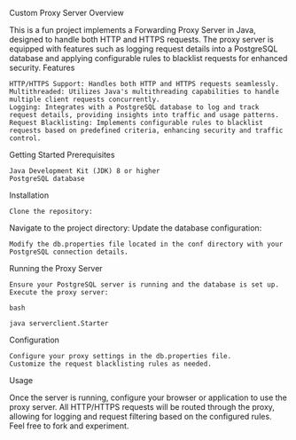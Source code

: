 Custom Proxy Server
Overview

This is a fun project implements a Forwarding Proxy Server in Java, designed to handle both HTTP and HTTPS requests. The proxy server is equipped with features such as logging request details into a PostgreSQL database and applying configurable rules to blacklist requests for enhanced security.
Features

    HTTP/HTTPS Support: Handles both HTTP and HTTPS requests seamlessly.
    Multithreaded: Utilizes Java's multithreading capabilities to handle multiple client requests concurrently.
    Logging: Integrates with a PostgreSQL database to log and track request details, providing insights into traffic and usage patterns.
    Request Blacklisting: Implements configurable rules to blacklist requests based on predefined criteria, enhancing security and traffic control.

Getting Started
Prerequisites

    Java Development Kit (JDK) 8 or higher
    PostgreSQL database

Installation

    Clone the repository:

Navigate to the project directory:
Update the database configuration:

    Modify the db.properties file located in the conf directory with your PostgreSQL connection details.

Running the Proxy Server

    Ensure your PostgreSQL server is running and the database is set up.
    Execute the proxy server:

    bash

    java serverclient.Starter

Configuration

    Configure your proxy settings in the db.properties file.
    Customize the request blacklisting rules as needed.

Usage

Once the server is running, configure your browser or application to use the proxy server. All HTTP/HTTPS requests will be routed through the proxy, allowing for logging and request filtering based on the configured rules.
Feel free to fork and experiment. 
